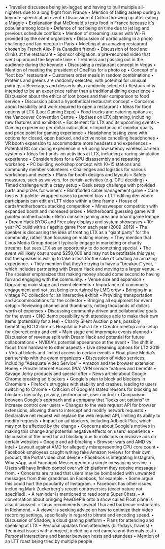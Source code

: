 • Traveller discusses being jet-lagged and having to pull multiple all-nighters due to a long flight from France
• Mention of falling asleep during a keynote speech at an event
• Discussion of Colton throwing up after eating a Maggie
• Explanation that McDonald's tests food in France because it's popular among locals
• Defence of not being on time due to jet lag and previous schedule conflicts
• Mention of streaming issues with Wi-Fi provided by the event organizers
• Discussion of participating in a photo challenge and fan meetup in Paris
• Meeting at an amazing restaurant chosen by French Alex P (a Canadian friend)
• Discussion of food and drinks at the restaurant
• Sponsor obligation: a pre-recorded video that went up around the keynote time
• Tiredness and passing out in the audience during the keynote
• Discussing a restaurant concept in Vegas
• Mention of meeting the president of OnePlus for a photo op
• Concept of a "loot box" restaurant
• Customers order meals in random combinations
• Proteins and greens are randomly selected, with potential for unusual pairings
• Beverages and desserts also randomly selected
• Restaurant is intended to be an experience rather than a traditional dining experience
• Discussion about the ethics of loot boxes and their comparison to food service
• Discussion about a hypothetical restaurant concept
• Concerns about feasibility and work required to open a restaurant
• Ideas for food options at LTX (Loot Gaming Expo)
• Food trucks and catering options at the Vancouver Convention Centre
• Updates on LTX planning, including new features and exhibitors
• Excitement for LTX and its upcoming events
• Gaming experience per dollar calculation
• Importance of monitor quality and price point for gaming experience
• Headphone testing zone with options for closed, open backed, and active noise cancelling headphones
• VR booth expansion to accommodate more headsets and experiences
• Potential RC car racing experience in VR using low-latency wireless camera systems
• Ideas for hands-on activities at LTX, including a racing simulation experience
• Considerations for a GPU disassembly and repasting workshop
• PC building workshop concept with 10–15 stations and community member volunteers
• Challenges and logistics for various workshops and events
• Plans for booth designs and layouts
• Safety measures, such as waivers, for certain activities (e.g. CPU deciding)
• Timed challenge with a crazy setup
• Desk setup challenge with provided parts and prizes for winners
• Blindfolded cable management game
• Case toss with palette-wrapped cases to prevent bias
• LTT editing den where participants can edit an LTT video within a time frame
• House of cards/motherboards stacking competition
• Minesweeper competition with expanded booth and increased prizes
• Motherboard guessing game with painted motherboards
• Retro console gaming area and board game lounge
• Dream Hack BYOC and Free play displays and system showcases
• 10-year PC build with a flagship game from each year (2009-2019)
• The speaker is discussing the idea of treating LTX as a "giant party" for the community, rather than focusing on making money.
• They mention that Linus Media Group doesn't typically engage in marketing or charity streams, but sees LTX as an opportunity to do something special.
• The event will likely cost around $250,000 and may not be profitable this year, but the speaker is willing to take a loss for the sake of creating an amazing experience.
• They mention that they're trying to have a "breakout" year, which includes partnering with Dream Hack and moving to a larger venue.
• The speaker emphasizes that making money should come second to having fun and engaging with the community.
• Venue size and expansion
• Upgrading main stage and event elements
• Importance of community engagement and not just being entertained by LMG crew
• Bringing in a vintage PC collection for an interactive exhibit
• Providing transportation and accommodations for the collector
• Bringing all equipment for event setup
• Reviewing channel and thumbnails, noting thousands of dollars worth of expenses
• Discussing community-driven and collaborative goals for the event
• CNC demo possibility with attendees able to make their own items (potentially for a fee)
• Charity Silent Auction plans, possibly benefiting BC Children's Hospital or Extra Life
• Creator meetup area setup for discreet entry and exit
• Main stage and impromptu events planned
• Discussion of revenue split with Dream Hack and potential for future collaborations
• NVIDIA's potential appearance at the event
• The shift in focus from hardware to other aspects
• Live streaming options for LTX 2019
• Virtual tickets and limited access to certain events
• Float plane Media's partnership with the event organizers
• Discussion of video services, including "Adequate Video Service"
• Amazon and the browser extension Honey
• Private Internet Access (PIA) VPN service features and benefits
• Savage Jerky products and special offer
• News article about Google Chrome breaking ad blockers
• Google's plan to block ad blockers in Chromium
• Firefox's struggles with stability and crashes, leading to users switching to Chrome
• Criticism of Google's stated reasons for blocking ad blockers (security, privacy, performance, user control)
• Comparison between Google's approach and a company that "locks out options" to increase control over users
• Changes to the web request API for browser extensions, allowing them to intercept and modify network requests
• Declarative net request will replace the web request API, limiting its ability to modify requests
• Impact on ad blockers, including Adblock Plus, which may not be affected by the change
• Concerns about Google's motives in making this change and potential negative effects on users' experience
• Discussion of the need for ad blocking due to malicious or invasive ads on certain websites
• Google and ad-blocking
• Browser wars and AMD vs Intel
• Lawsuit against AMD for allegedly misrepresenting CPU core count
• Facebook employees caught writing fake Amazon reviews for their own product, the Portal video chat device
• Facebook is integrating Instagram, WhatsApp, and Facebook Messenger into a single messaging service.
• Users will have limited control over which platform they receive messages from.
• Concerns are raised that users may be bombarded with unwanted messages from their grandmas on Facebook, for example.
• Some argue this could hurt the popularity of Instagram.
• Facebook has other issues, including Mark Zuckerberg's recent controversies (exact nature not specified).
• A reminder is mentioned to read some Super Chats.
• A conversation about bringing PewDiePie onto a show called Float plane is also discussed.
• Linus recommends several Thai and barbecue restaurants in Richmond. 
• A viewer is seeking advice on how to optimize their video recording settings, specifically in regard to bitrate and encoding speed.
• Discussion of Shadow, a cloud gaming platform
• Plans for attending and speaking at LTX
• Personal updates from attendees (birthdays, travels)
• Technical issues with a project, including a red camera and thermals test
• Personal interactions and banter between hosts and attendees
• Mention of an LTT roast being tried by multiple people